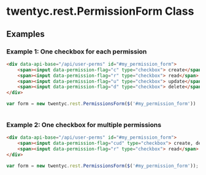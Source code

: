 # twentyc.rest.PermissionForm Class

## Examples

### Example 1: One checkbox for each permission
```html
<div data-api-base="/api/user-perms" id="#my_permission_form">
    <span><input data-permission-flag="c" type="checkbox"> create</span>
    <span><input data-permission-flag="r" type="checkbox"> read</span>
    <span><input data-permission-flag="u" type="checkbox"> update</span>
    <span><input data-permission-flag="d" type="checkbox"> delete</span>
</div>
```

```JavaScript
var form = new twentyc.rest.PermissionsForm($('#my_permission_form'))
```

```{note} You don't need a submit button, this form is auto-submitted as soon as a change in the checkboxes are detected.
```

### Example 2: One checkbox for multiple permissions
```html
<div data-api-base="/api/user-perms" id="#my_permission_form">
    <span><input data-permission-flag="cud" type="checkbox"> create, delete, update</span>
    <span><input data-permission-flag="r" type="checkbox"> read</span>
</div>
```

```JavaScript
var form = new twentyc.rest.PermissionsForm($('#my_permission_form'));
```
